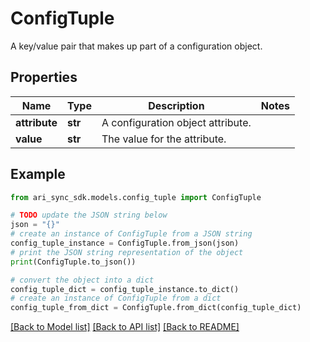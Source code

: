 # ConfigTuple

A key/value pair that makes up part of a configuration object.

## Properties

Name | Type | Description | Notes
------------ | ------------- | ------------- | -------------
**attribute** | **str** | A configuration object attribute. | 
**value** | **str** | The value for the attribute. | 

## Example

```python
from ari_sync_sdk.models.config_tuple import ConfigTuple

# TODO update the JSON string below
json = "{}"
# create an instance of ConfigTuple from a JSON string
config_tuple_instance = ConfigTuple.from_json(json)
# print the JSON string representation of the object
print(ConfigTuple.to_json())

# convert the object into a dict
config_tuple_dict = config_tuple_instance.to_dict()
# create an instance of ConfigTuple from a dict
config_tuple_from_dict = ConfigTuple.from_dict(config_tuple_dict)
```
[[Back to Model list]](../README.md#documentation-for-models) [[Back to API list]](../README.md#documentation-for-api-endpoints) [[Back to README]](../README.md)


